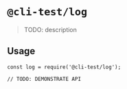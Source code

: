 # `@cli-test/log`

> TODO: description

## Usage

```
const log = require('@cli-test/log');

// TODO: DEMONSTRATE API
```
